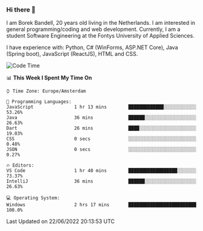 ### Hi there 👋

I am Borek Bandell, 20 years old living in the Netherlands. I am interested in general programming/coding and web development. Currently, I am a student Software Engineering at the Fontys University of Applied Sciences.

I have experience with: Python, C# (WinForms, ASP.NET Core), Java (Spring boot), JavaScript (ReactJS), HTML and CSS.

<!--START_SECTION:waka-->
![Code Time](http://img.shields.io/badge/Code%20Time-188%20hrs%2039%20mins-blue)

📊 **This Week I Spent My Time On** 

```text
⌚︎ Time Zone: Europe/Amsterdam

💬 Programming Languages: 
JavaScript               1 hr 13 mins        █████████████░░░░░░░░░░░░   53.26% 
Java                     36 mins             ██████░░░░░░░░░░░░░░░░░░░   26.63% 
Dart                     26 mins             ████░░░░░░░░░░░░░░░░░░░░░   19.03% 
CSS                      0 secs              ░░░░░░░░░░░░░░░░░░░░░░░░░   0.48% 
JSON                     0 secs              ░░░░░░░░░░░░░░░░░░░░░░░░░   0.27%

🔥 Editors: 
VS Code                  1 hr 40 mins        ██████████████████░░░░░░░   73.37% 
IntelliJ                 36 mins             ██████░░░░░░░░░░░░░░░░░░░   26.63%

💻 Operating System: 
Windows                  2 hrs 17 mins       █████████████████████████   100.0%

```


 Last Updated on 22/06/2022 20:13:53 UTC
<!--END_SECTION:waka-->

<!--**tcBorek2002/tcBorek2002** is a ✨ _special_ ✨ repository because its `README.md` (this file) appears on your GitHub profile.

Here are some ideas to get you started:

- 🔭 I’m currently working on ...
- 🌱 I’m currently learning ...
- 👯 I’m looking to collaborate on ...
- 🤔 I’m looking for help with ...
- 💬 Ask me about ...
- 📫 How to reach me: ...
- 😄 Pronouns: ...
- ⚡ Fun fact: ...
-->
